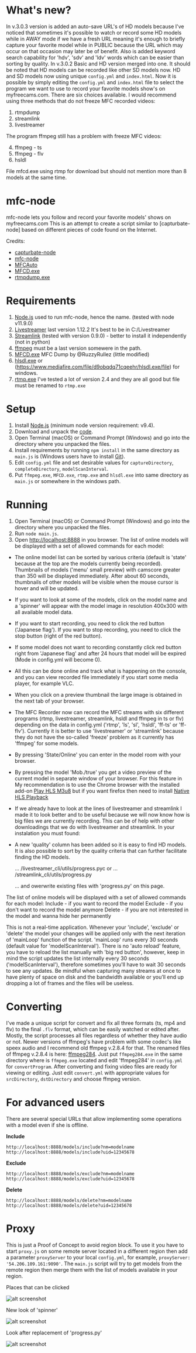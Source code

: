 What's new?
==========
In v.3.0.3 version is added an auto-save URL's of HD models because I've noticed that sometimes it's possible to watch or record some HD models while in AWAY mode if we have a fresh URL meaning it's enough to briefly capture your favorite model while in PUBLIC because the URL which may occur on that occasion may later be of benefit. Also is added keyword search capability for 'hdv', 'sdv' and 'ldv' words which can be easier than sorting by quality.
In v.3.0.2 Basic and HD version merged into one. It should be noted that HD models can be recorded like other SD models now. HD and SD models now using unique `config.yml` and `index.html`.
Now it is possible by simply editing the `config.yml` and `index.html` file to select the program we want to use to record your favorite models show's on myfreecams.com.
There are six choices available. I would recommend using three methods that do not freeze MFC recorded videos:

1. rtmpdump
2. streamlink
3. livestreamer

The program ffmpeg still has a problem with freeze MFC videos:

4. ffmpeg - ts
5. ffmpeg - flv
6. hsldl

File mfcd.exe using rtmp for download but should not mention more than 8 models at the same time.

mfc-node
========
mfc-node lets you follow and record your favorite models' shows on myfreecams.com
This is an attempt to create a script similar to [capturbate-node] based on different pieces of code found on the Internet.

Credits:
* [capturbate-node](https://github.com/SN4T14/capturebate-node)
* [mfc-node](https://github.com/sstativa/mfc-node)
* [MFCAuto](https://github.com/ZombieAlex/MFCAuto)
* [MFCD.exe](https://github.com/ruzzy/)
* [rtmpdump.exe](https://github.com/K-S-V/Scripts/releases)

Requirements
============
1. [Node.js](https://nodejs.org/download/release/) used to run mfc-node, hence the name. (tested with node v11.9.0)
2. [Livestreamer](https://github.com/chrippa/livestreamer/releases) last version 1.12.2 It's best to be in C:/Livestreamer
3. [Streamlink](https://github.com/streamlink/streamlink) (tested with version 0.9.0) - better to install it independently (not in python)
4. [ffmpeg](https://ffmpeg.zeranoe.com/builds/) must be a last version somewere in the path.
5. [MFCD.exe](http://www.mediafire.com/file/aim84bicrsbbvci/MFCD.rar) MFC Dump by @RuzzyRullez (little modified)
6. [hlsdl.exe](https://github.com/samsamsam-iptvplayer/hlsdl) or (https://www.mediafire.com/file/d9obqdq71cqeehr/hlsdl.exe/file) for windows.
7. [rtmp.exe](http://www.mediafire.com/file/2rpqt3dl3ed8k9z/rtmpdump2.4patch.rar/file) I've tested a lot of version 2.4 and they are all good but file must be renamed to `rtmp.exe`

Setup
=====
1. Install [Node.js](https://nodejs.org/download/) (minimum node version requirement: v9.4).
2. Download and unpack the [code](https://codeload.github.com/horacio9a/mfc-node/zip/v2).
3. Open Terminal (macOS) or Command Prompt (Windows) and go into the directory where you unpacked the files.
4. Install requirements by running `npm install` in the same directory as `main.js` is (Windows users have to install [Git](https://git-scm.com/download/win)).
5. Edit `config.yml` file and set desirable values for `captureDirectory`, `completeDirectory`, `modelScanInterval`.
6. Put `ffmpeg.exe`, `MFCD.exe`, `rtmp.exe` and `hlsdl.exe` into same directory as `main.js` or somewhere in the windows path.

Running
=======
1. Open Terminal (macOS) or Command Prompt (Windows) and go into the directory where you unpacked the files.
2. Run `node main.js`.
3. Open [http://localhost:8888](http://localhost:8888) in you browser. The list of online models will be displayed with a set of allowed commands for each model:

- The online model list can be sorted by various criteria (default is 'state' because at the top are the models currently being recorded). Thumbnails of models ('menu' small preview) with camscore greater than 350 will be displayed immediately. After about 60 seconds, thumbnails of other models will be visible when the mouse cursor is hover and will be updated.
- If you want to look at some of the models, click on the model name and a 'spinner' will appear with the model image in resolution 400x300 with all available model data.
- If you want to start recording, you need to click the red button ('Japanese flag'). If you want to stop recording, you need to click the stop button (right of the red button).
- If some model does not want to recording constantly click red button right from 'Japanese flag' and after 24 hours that model will be expired (Mode in config.yml will become 0).
- All this can be done online and track what is happening on the console, and you can view recorded file immediately if you start some media player, for example VLC.
- When you click on a preview thumbnail the large image is obtained in the next tab of your browser.
- The MFC Recorder now can record the MFC streams with six different programs (rtmp, livestreamer, streamlink, hsldl and ffmpeg in ts or flv) depending on the data in config.yml ('rtmp', 'ls', 'sl', 'hsldl', 'ff-ts' or 'ff-flv'). Currently it is better to use 'livestreamer' or 'streamlink' because they do not have the so-called 'freeze' problem as it currently has 'ffmpeg' for some models.
- By pressing 'State/Online' you can enter in the model room with your browser.
- By pressing the model 'Mob./true' you get a video preview of the current model in separate window of your browser. For this feature in My recommendation is to use the Chrome browser with the installed add-on [Play HLS M3u8](https://chrome.google.com/webstore/detail/play-hls-m3u8/ckblfoghkjhaclegefojbgllenffajdc/related) but if you want firefox then need to install [Native HLS Playback](https://addons.mozilla.org/en-US/firefox/addon/native_hls_playback/)
- If we already have to look at the lines of livestreamer and streamlink I made it to look better and to be useful because we will now know how is big files we are currently recording. This can be of help with other downloadings that we do with livestreamer and streamlink. In your instalation you must found:
- A new 'quality' column has been added so it is easy to find HD models. It is also possible to sort by the quality criteria that can further facilitate finding the HD models.

   ... /livestreamer_cli/utils/progress.pyc
   or
   ... /streamlink_cli/utils/progress.py

   ... and owerwrite existing files with 'progress.py' on this page.

The list of online models will be displayed with a set of allowed commands for each model:
	Include - if you want to record the model
	Exclude - if you don't want to record the model anymore
	Delete - if you are not interested in the model and wanna hide her permanently

This is not a real-time application. Whenever your 'include', 'exclude' or 'delete' the model your changes will be applied only with the next iteration of 'mainLoop' function of the script. 'mainLoop' runs every 30 seconds (default value for 'modelScanInterval').
There is no 'auto reload' feature, you have to reload the list manually with 'big red button', however, keep in mind the script updates the list internally every 30 seconds ('modelScanInterval'), therefore sometimes you'll have to wait 30 seconds to see any updates.
Be mindful when capturing many streams at once to have plenty of space on disk and the bandwidth available or you’ll end up dropping a lot of frames and the files will be useless.

Converting
===========
I've made a unique script for convert and fix all three formats (ts, mp4 and flv) to the final `.flv` format, which can be easily watched or edited after. Mostly, the script processes all files regardless of whether they have audio or not. Newer versions of ffmpeg's have problem with some codec's like speex audio and I recommend old ffmpeg v.2.8.4 for that. The renamed files of ffmpeg v.2.8.4 is here: [ffmpeg284](https://www.mediafire.com/file/o9wifql28cx2qqh/ffmpeg-2.8.4-win32.rar/file). Just put `ffmpeg284.exe` in the same directory where is `ffmpeg.exe` located and edit 'ffmpeg284' in `config.yml` for `convertProgram`. After converting and fixing video files are ready for viewing or editing. Just edit `convert.yml` with appropriate values for `srcDirectory`, `dstDirectory` and choose ffmpeg version.

For advanced users
==================
There are several special URLs that allow implementing some operations with a model even if she is offline.

__Include__

```
http://localhost:8888/models/include?nm=modelname
http://localhost:8888/models/include?uid=12345678
```

__Exclude__

```
http://localhost:8888/models/exclude?nm=modelname
http://localhost:8888/models/exclude?uid=12345678
```

__Delete__

```
http://localhost:8888/models/delete?nm=modelname
http://localhost:8888/models/delete?uid=12345678
```

Proxy
=====
This is just a Proof of Concept to avoid region block.
To use it you have to start `proxy.js` on some remote server located in a different region then add a parameter `proxyServer` to your local `config.yml`, for example, `proxyServer: '54.206.109.161:9090'`.
The `main.js` script will try to get models from the remote region then merge them with the list of models available in your region.

Places that can be clicked

![alt screenshot](./screenshot.jpg)

New look of 'spinner'

![alt screenshot](./screenshot1.jpg)

Look after replacement of 'progress.py'

![alt screenshot](./screenshot2.jpg)
